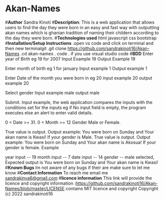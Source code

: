 # Akan-Names
#**Author**
Sandra Kinoti
#**Description**:
This is a web application that allows users to find the day they were born in an easy and fast way with outputting akan names which is ghanian tradition of naming their childern according to the day they were born.
#**Technologies used**
html
javascript
css
bootstrap
#**Installation/Setup Instructions** .open vs code and click on terminal and then new terminalgit 
.git clone https://github.com/sandrakinoti16/Akan-Names
.cd akan-names
. code . if you use visual studio code
#**BDD**
Enter year of Birth eg 19 for 2007 Input Example 19 Output Example 19

Enter month of birth eg 1 for january Input example 1 Output example 1

Enter Date of the month you were born in eg 20 input example 20 output example 20

Select gender Input example male output male

Submit. Input example, the web application compares the inputs with the conditions set for the inputs eg if No input field is empty, the program executes else an alert to enter valid details.

0 < Date >= 31.
0 < Month >= 12
Gender Male or Female.

True value is output. Output example: You were born on Sunday and Your akan name is Kwasi! If your gender is Male.
True value is output. Output example: You were born on Sunday and Your akan name is Akosua! If your gender is female.
Example

year input -- 19
month input -- 7
date input -- 14
gender -- male selected, Expected output is You were born on Sunday and Your akan name is Kwasi!
#**Known Bugs**
Im not aware of any bugs if their are make sure to let me know
#**Contact Information**
To reach me email me sandrakinya6@gmail.com
#**licence information**
This link will provide the licence and copyright information :https://github.com/sandrakinoti16/Akan-Names/blob/master/LICENSE contains MIT licence and copyright Copyright (c) 2022 sandrakinoti16


